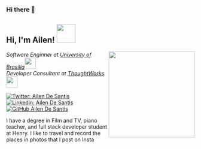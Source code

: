 ### Hi there 👋
<h2> Hi, I'm Ailen! <img src="https://media.giphy.com/media/mGcNjsfWAjY5AEZNw6/giphy.gif" width="50"></h2>
<img align='right' src="https://media.giphy.com/media/ieyl9zmCjO4b4t6qoY/giphy.gif" width="230">
<p><em>Software Enginner at <a href="http://www.unb.br">University of Brasilia</a><img src="https://media.giphy.com/media/fYSnHlufseco8Fh93Z/giphy.gif" width="30"></br>Developer Consultant at <a href="https://www.thoughtworks.com">ThoughtWorks</a><img src="https://media.giphy.com/media/WUlplcMpOCEmTGBtBW/giphy.gif" width="30"> 
</em></p>

[![Twitter: Ailen De Santis](https://img.shields.io/twitter/follow/AilenDeSantis?style=social)](https://twitter.com/ThaiiBraga)
[![Linkedin: Ailen De Santis](https://img.shields.io/badge/-AilenDeSantis-blue?style=flat-square&logo=Linkedin&logoColor=white&link=https://www.linkedin.com/in/ailen-de-santis-fullstack/)](https://www.linkedin.com/in/ailen-de-santis-fullstack/)
[![GitHub Ailen De Santis](https://img.shields.io/github/followers/thaiane?label=follow&style=social)](https://github.com/AilenDeSantis)


I have a degree in Film and TV, piano teacher, and full stack developer student at Henry. I like to travel and record the places in photos that I post on Insta

<!--
**AilenDeSantis/AilenDeSantis** is a ✨ _special_ ✨ repository because its `README.md` (this file) appears on your GitHub profile.

Here are some ideas to get you started:

- 🔭 I’m currently working on ...
- 🌱 I’m currently learning ...
- 👯 I’m looking to collaborate on ...
- 🤔 I’m looking for help with ...
- 💬 Ask me about ...
- 📫 How to reach me: ...
- 😄 Pronouns: ...
- ⚡ Fun fact: ...
-->
